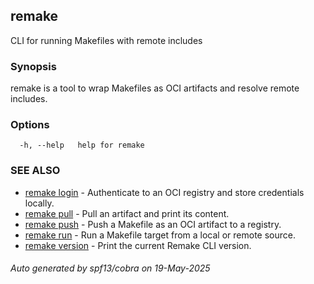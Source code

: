 ## remake

CLI for running Makefiles with remote includes

### Synopsis

remake is a tool to wrap Makefiles as OCI artifacts and resolve remote includes.

### Options

```
  -h, --help   help for remake
```

### SEE ALSO

* [remake login](remake_login.md)	 - Authenticate to an OCI registry and store credentials locally.
* [remake pull](remake_pull.md)	 - Pull an artifact and print its content.
* [remake push](remake_push.md)	 - Push a Makefile as an OCI artifact to a registry.
* [remake run](remake_run.md)	 - Run a Makefile target from a local or remote source.
* [remake version](remake_version.md)	 - Print the current Remake CLI version.

###### Auto generated by spf13/cobra on 19-May-2025
